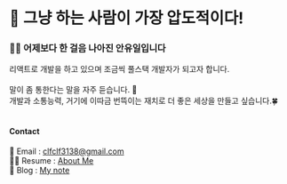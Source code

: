 # 💪 그냥 하는 사람이 가장 압도적이다!

### 👨‍💻 어제보다 한 걸음 나아진 안유일입니다
리액트로 개발을 하고 있으며 조금씩 풀스택 개발자가 되고자 합니다.
</br></br>
말이 좀 통한다는 말을 자주 듣습니다. 💬</br>
개발과 소통능력, 거기에 이따금 번뜩이는 재치로 더 좋은 세상을 만들고 싶습니다.🍀
</br></br>
#### Contact
  📨  Email : clfclf3138@gmail.com</br>
  🙋‍♂️  Resume : [About Me](https://fantasy-lemongrass-34a.notion.site/Luffy-8856a66c9abb481eb4e68b474ee46cf4)</br>
  📝  Blog : [My note](https://fantasy-lemongrass-34a.notion.site/16cbdf3335844c228d1dee436a3fc73f)
